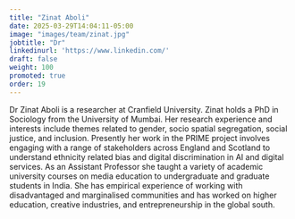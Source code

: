```yaml
---
title: "Zinat Aboli"
date: 2025-03-29T14:04:11-05:00
image: "images/team/zinat.jpg"
jobtitle: "Dr"
linkedinurl: 'https://www.linkedin.com/'
draft: false
weight: 100
promoted: true
order: 19
---
```

Dr Zinat Aboli is a researcher at Cranfield University. Zinat holds a PhD in Sociology from the University of Mumbai. Her research experience and interests include themes related to gender, socio spatial segregation, social justice, and inclusion. Presently her work in the PRIME project involves engaging with a range of stakeholders across England and Scotland to understand ethnicity related bias and digital discrimination in AI and digital services. As an Assistant Professor she taught a variety of academic university courses on media education to undergraduate and graduate students in India. She has empirical experience of working with disadvantaged and marginalised communities and has worked on higher education, creative industries, and entrepreneurship in the global south.